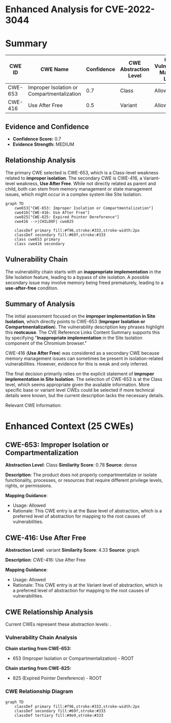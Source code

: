 # Enhanced Analysis for CVE-2022-3044

# Summary
| CWE ID | CWE Name | Confidence | CWE Abstraction Level | CWE Vulnerability Mapping Label | CWE-Vulnerability Mapping Notes |
|---|---|---|---|---|---|
| CWE-653 | Improper Isolation or Compartmentalization | 0.7 | Class | Allowed | Primary CWE |
| CWE-416 | Use After Free | 0.5 | Variant | Allowed | Secondary Candidate |

## Evidence and Confidence

*   **Confidence Score:** 0.7
*   **Evidence Strength:** MEDIUM

## Relationship Analysis
The primary CWE selected is CWE-653, which is a Class-level weakness related to **improper isolation**. The secondary CWE is CWE-416, a Variant-level weakness, **Use After Free**. While not directly related as parent and child, both can stem from memory management or state management issues, which might occur in a complex system like Site Isolation.

```mermaid
graph TD
    cwe653["CWE-653: Improper Isolation or Compartmentalization"]
    cwe416["CWE-416: Use After Free"]
    cwe825["CWE-825: Expired Pointer Dereference"]
    cwe416 -->|CHILDOF| cwe825
    
    classDef primary fill:#f96,stroke:#333,stroke-width:2px
    classDef secondary fill:#69f,stroke:#333
    class cwe653 primary
    class cwe416 secondary
```

## Vulnerability Chain
The vulnerability chain starts with an **inappropriate implementation** in the Site Isolation feature, leading to a bypass of site isolation. A possible secondary issue may involve memory being freed prematurely, leading to a **use-after-free** condition.

## Summary of Analysis
The initial assessment focused on the **improper implementation in Site Isolation**, which directly points to CWE-653 (**Improper Isolation or Compartmentalization**). The vulnerability description key phrases highlight this **rootcause**. The CVE Reference Links Content Summary supports this by specifying "**Inappropriate implementation** in the Site Isolation component of the Chromium browser."

CWE-416 (**Use After Free**) was considered as a secondary CWE because memory management issues can sometimes be present in isolation-related vulnerabilities. However, evidence for this is weak and only inferred.

The final decision primarily relies on the explicit statement of **improper implementation in Site Isolation**. The selection of CWE-653 is at the Class level, which seems appropriate given the available information. More specific base or variant level CWEs could be selected if more technical details were known, but the current description lacks the necessary details.

Relevant CWE Information:

# Enhanced Context (25 CWEs)

## CWE-653: Improper Isolation or Compartmentalization
**Abstraction Level**: Class
**Similarity Score**: 0.78
**Source**: dense

**Description**:
The product does not properly compartmentalize or isolate functionality, processes, or resources that require different privilege levels, rights, or permissions.

**Mapping Guidance**:
- Usage: Allowed
- Rationale: This CWE entry is at the Base level of abstraction, which is a preferred level of abstraction for mapping to the root causes of vulnerabilities.

## CWE-416: Use After Free
**Abstraction Level**: variant
**Similarity Score**: 4.33
**Source**: graph

**Description**:
CWE-416: Use After Free

**Mapping Guidance**:
- Usage: Allowed
- Rationale: This CWE entry is at the Variant level of abstraction, which is a preferred level of abstraction for mapping to the root causes of vulnerabilities.


## CWE Relationship Analysis

Current CWEs represent these abstraction levels: .


### Vulnerability Chain Analysis

**Chain starting from CWE-653:**
- 653 (Improper Isolation or Compartmentalization) - ROOT


**Chain starting from CWE-825:**
- 825 (Expired Pointer Dereference) - ROOT



### CWE Relationship Diagram

```mermaid
graph TD
    classDef primary fill:#f96,stroke:#333,stroke-width:2px
    classDef secondary fill:#69f,stroke:#333
    classDef tertiary fill:#9e9,stroke:#333
```